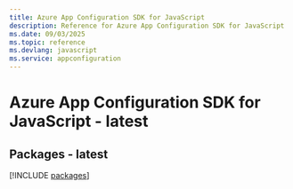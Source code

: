 ```yaml
---
title: Azure App Configuration SDK for JavaScript
description: Reference for Azure App Configuration SDK for JavaScript
ms.date: 09/03/2025
ms.topic: reference
ms.devlang: javascript
ms.service: appconfiguration
---
```

# Azure App Configuration SDK for JavaScript - latest
## Packages - latest
[!INCLUDE [packages](app-configuration-index.md)]